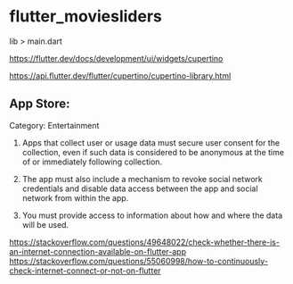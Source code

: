 # flutter_moviesliders

lib > main.dart

https://flutter.dev/docs/development/ui/widgets/cupertino

https://api.flutter.dev/flutter/cupertino/cupertino-library.html

## App Store:

Category: Entertainment

1. Apps that collect user or usage data must secure user consent for the collection, even if such data is considered to be anonymous at the time of or immediately following collection.

2. The app must also include a mechanism to revoke social network credentials and disable data access between the app and social network from within the app.

3. You must provide access to information about how and where the data will be used.

https://stackoverflow.com/questions/49648022/check-whether-there-is-an-internet-connection-available-on-flutter-app
https://stackoverflow.com/questions/55060998/how-to-continuously-check-internet-connect-or-not-on-flutter